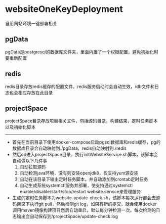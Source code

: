# websiteOneKeyDeployment
自用网站环境一键部署相关

## pgData
pgData是postgresql的数据库文件夹，里面内置了一个权限配置，避免初始化时要重新配置

## redis
redis目录存放redis缓存的配置文件，redis服务启动时会自动生效，rdb文件和日志也会相应存放在此目录

## projectSpace
projectSpace目录存放项目相关文件，包括源码目录，构建结果，定时任务脚本以及初始化脚本

***

* 首先在当前目录下使用docker-compose启动pgsql数据库和redis缓存，pg的数据库目录会自动映射到./pgData，redis自动映射到./redis
* 然后cd进入projectSpace目录，执行initWebsiteService.sh脚本，该脚本会自动做以下几件事
    1. 自动拉取源码
    2. 自动检测java环境，没有则安装openjdk8，仅支持yum源安装
    3. 自动在该目录下输出定时任务脚本，并自动添加到crontab定时任务
    4. 自动生成系统systemctl服务并部署，使支持通过systemctl enable/disable/start/stop/restart website.service来管理服务
* 生成的定时任务脚本为website-update-check.sh，该脚本每次运行都会去源码目录下执行git pull，然后检测git log，如果有新的提交，就会使用docker调用maven镜像构建项目然后自动重启，默认每分钟检测一次，每次检测的日志输出会自动保存到/projectSpace/update-check.log
